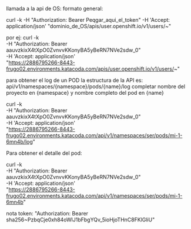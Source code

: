 llamada a la api de OS:
formato general:

curl -k -H "Authorization: Bearer Peqgar_aqui_el_token" -H 'Accept: application/json' "dominio_de_OS/apis/user.openshift.io/v1/users/~"

por ej:
curl -k \
-H "Authorization: Bearer aauvzkixX4tXpO0ZvnvvKKonyBA5yBeRN7NVe2sdw_0" \
-H 'Accept: application/json' \
"https://2886795266-8443-frugo02.environments.katacoda.com/apis/user.openshift.io/v1/users/~"

para obtener el log de un POD la estructura de la API es:
api/v1/namespaces/{namespace}/pods/{name}/log  completar nombre del proyecto en {namespace} y nombre completo del pod en {name}

curl -k \
-H "Authorization: Bearer aauvzkixX4tXpO0ZvnvvKKonyBA5yBeRN7NVe2sdw_0" \
-H 'Accept: application/json' \
"https://2886795266-8443-frugo02.environments.katacoda.com/api/v1/namespaces/ser/pods/mi-1-6mn4b/log"

Para obtener el detalle del pod:

curl -k \
-H "Authorization: Bearer aauvzkixX4tXpO0ZvnvvKKonyBA5yBeRN7NVe2sdw_0" \
-H 'Accept: application/json' \
"https://2886795266-8443-frugo02.environments.katacoda.com/api/v1/namespaces/ser/pods/mi-1-6mn4b"

nota token: "Authorization: Bearer sha256~PzbqCje0xh84oWlJ1bFbgYQv_5ioHjoTHnC8FKlGliU"
